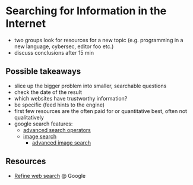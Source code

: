# Searching for Information in the Internet

* two groups look for resources for a new topic (e.g. programming in a new language, cybersec, editor foo etc.)
* discuss conclusions after 15 min

## Possible takeaways
* slice up the bigger problem into smaller, searchable questions
* check the date of the result
* which websites have trustworthy information?
* be specific (feed hints to the engine)
* first few resources are the often paid for or quantitative best, often not qualitatively
* google search features: 
    * [advanced search operators](https://moz.com/learn/seo/search-operators)
    * [image search](https://images.google.com/)
        * [advanced image search](https://www.google.com/advanced_image_search)


## Resources
* [Refine web search](https://support.google.com/websearch/answer/2466433?hl=en) @ Google